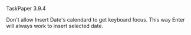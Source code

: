 TaskPaper 3.9.4

Don't allow Insert Date's calendard to get keyboard focus. This way Enter will always work to insert selected date.
